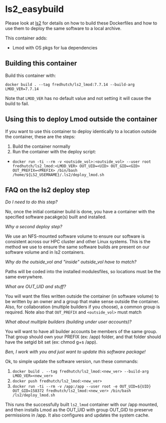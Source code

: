 # ls2_easybuild

Please look at [ls2](https://github.com/FredHutch/ls2) for details on how to build these Dockerfiles and how to use them to deploy the same software to a local archive.

This container adds:

* Lmod with OS pkgs for lua dependencies

## Building this container

Build this container with:

`docker build . --tag fredhutch/ls2_lmod:7.7.14 --build-arg LMOD_VER=7.7.14`

Note that `LMOD_VER` has no default value and not setting it will cause the build to fail.

## Using this to deploy Lmod outside the container

If you want to use this container to deploy identically to a location outside the container, these are the steps:

1. Build the container normally
1. Run the container with the deploy script:
 * `docker run -ti --rm -v <outside_vol>:<outside_vol> --user root fredhutch/ls2_lmod:<LMOD_VER> OUT_UID=<UID> OUT_GID=<GID> OUT_PREFIX=<PREFIX> /bin/bash /home/${LS2_USERNAME}/.ls2/deploy_lmod.sh`

## FAQ on the ls2 deploy step

*Do I need to do this step?*

No, once the initial container build is done, you have a container with the specified software pacakge(s) built and installed.

*Why a second deploy step?*

We use an NFS-mounted software volume to ensure our software is consistent across our HPC cluster and other Linux systems. This is the method we use to ensure the same software builds are present on our software volume and in ls2 containers.

*Why do the outside_vol and "inside" outside_vol have to match?*

Paths will be coded into the installed modulesfiles, so locations must be the same everywhere.

*What are OUT_UID and stuff?*

You will want the files written outside the container (in software volume) to be written by an owner and a group that make sense outside the container. Also, for collaboration (multiple builders if you choose), a common group is required. Note also that `OUT_PREFIX` and `<outside_vol>` must match

*What about multiple builders (building under user accounts)?*

You will want to have all builder accounts be members of the same group. That group should own your PREFIX (ex: /app) folder, and that folder should have the setgid bit set (ex: chmod g+s /app). 

*Ben, I work with you and just want to update this software package!*

Ok, to simple update the software version, run these commands:

1. `docker build . --tag fredhutch/ls2_lmod:<new_ver> --build-arg LMOD_VER=<new_ver>`
1. `docker push fredhutch/ls2_lmod:<new_ver>`
1. `docker run -ti --rm -v /app:/app --user root -e OUT_UID=${UID} OUT_GID=158372 fredhutch/ls2_lmod:<new_ver> /bin/bash /ls2/deploy_lmod.sh`

This runs the successfully built `ls2_lmod` container with our /app mounted, and then installs Lmod as the OUT_UID with group OUT_GID to preserve permissions in /app. It also configures and updates the system cache.
